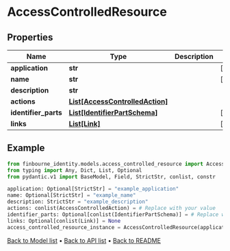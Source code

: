# AccessControlledResource

## Properties
Name | Type | Description | Notes
------------ | ------------- | ------------- | -------------
**application** | **str** |  | [optional] 
**name** | **str** |  | [optional] 
**description** | **str** |  | 
**actions** | [**List[AccessControlledAction]**](AccessControlledAction.md) |  | 
**identifier_parts** | [**List[IdentifierPartSchema]**](IdentifierPartSchema.md) |  | [optional] 
**links** | [**List[Link]**](Link.md) |  | [optional] 
## Example

```python
from finbourne_identity.models.access_controlled_resource import AccessControlledResource
from typing import Any, Dict, List, Optional
from pydantic.v1 import BaseModel, Field, StrictStr, conlist, constr

application: Optional[StrictStr] = "example_application"
name: Optional[StrictStr] = "example_name"
description: StrictStr = "example_description"
actions: conlist(AccessControlledAction) = # Replace with your value
identifier_parts: Optional[conlist(IdentifierPartSchema)] = # Replace with your value
links: Optional[conlist(Link)] = None
access_controlled_resource_instance = AccessControlledResource(application=application, name=name, description=description, actions=actions, identifier_parts=identifier_parts, links=links)

```

[Back to Model list](../README.md#documentation-for-models) &#8226; [Back to API list](../README.md#documentation-for-api-endpoints) &#8226; [Back to README](../README.md)

